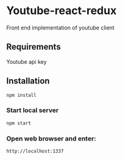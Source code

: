 # Youtube-react-redux
Front end implementation of youtube client

## Requirements
Youtube api key

## Installation
```
npm install
```

### Start local server
```
npm start
```
###  Open web browser and enter:
```
http://localhost:1337
```
